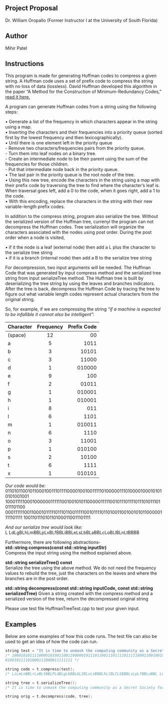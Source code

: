 Project Proposal
-----------------
Dr. William Oropallo (Former Instructor I at the University of South Florida)

Author
-------
Mihir Patel   

Instructions
-------------   
This program is made for generating Huffman codes to compress a given string. A Huffman code uses a set of prefix code to compress the string with no loss of data (lossless). David Huffman developed this algorithm in the paper “A Method for the Construction of Minimum-Redundancy Codes,” [read it here.](http://compression.ru/download/articles/huff/huffman_1952_minimum-redundancy-codes.pdf) 

A program can generate Huffman codes from a string using the following steps:   
    
• Generate a list of the frequency in which characters appear in the string using a map.     
• Inserting the characters and their frequencies into a priority queue (sorted first by the lowest frequency and then lexicographically).       
• Until there is one element left in the priority queue      
      - Remove two characters/frequencies pairs from the priority queue.        
      - Turn them into leaf nodes on a binary tree.     
      - Create an intermediate node to be their parent using the sum of the frequencies for those children.       
      - Put that intermediate node back in the priority queue.     
• The last pair in the priority queue is the root node of the tree.    
• Using this new tree, encode the characters in the string using a map with their prefix code by traversing the tree to find where the character’s leaf is. When traversal goes left, add a 0 to the code, when it goes right, add a 1 to the code.      
• With this encoding, replace the characters in the string with their new variable-length prefix codes.   

In addition to the compress string, program also serialize the tree. Without the serialized version of the Huffman tree, currenyl the program can not decompress the Huffman codes. Tree serialization will organize the characters associated with the nodes using post order. During the post order when a node is visited,   

• if it the node is a leaf (external node) then  add a L plus the character to the serialize tree string    
• if it is a branch (internal node) then add a B to the serialize tree string    

For decompression, two input arguments will be needed. The Huffman Code that was generated by input compress method and the serialized tree string from input serializeTree method. The Huffman tree is built by deserializing the tree string by using the leaves and branches indicators. After the tree is back, decompress the Huffman Code by tracing the tree to figure out what variable length codes represent actual characters from the original string.   

So, for example, if we are compressing the string *“if a machine is expected to be infallible it cannot also be intelligent”:*   

| Character     | Frequency     | Prefix Code  |
| ------------- |:-------------:| ------------:|
| (space)       |     12        |    00        |
|   a           |     5         |   1011       |
|   b           |     3         |   10101      |
|   c           |     3         |   11000      |
|   d           |     1         |   010000     |
|   e           |     9         |   100        |
|   f           |     2         |   01011      |
|   g           |     1         |   010001     |
|   h           |     1         |   010001     |
|   i           |     8         |   011        |
|   l           |     6         |   1101       |
|   m           |     1         |   010011     |
|   n           |     6         |   1110       |
|   o           |     3         |   11001      |
|   p           |     1         |   010100     |
|   s           |     2         |   10100      |
|   t           |     6         |   1111       |
|   x           |     1         |   010101     |
    
*Our code would be:*   
011010110010110001001110111100001001001111101000001110100001000101010101001001 1000111110001000000111111001001010110000011111001011101111011101011101011101100 00011111100110001011111011101100111110010111101101001100100101011000001111101111 1001101110101101000110011101111    

*And our serialize tree would look like:*   
L LdLgBLhLmBBLpLxBLfBBLiBBLeLsLbBLaBBLcLoBLlBLnLtBBBB 
   
Furthermore, there are following abstractions-   
**std::string compress(const std::string inputStr)**    
Compress the input string using the method explained above.

**std::string serializeTree() const**    
Serialize the tree using the above method. We do not need the frequency values to rebuild the tree, just the characters on the leaves and where the branches are in the post order. 

**std::string decompress(const std::string inputCode, const std::string serializedTree)** 
Given a string created with the compress method and a serialized version of the tree, return the decompressed original string  

Please use test file HuffmanTreeTest.cpp to test your given input. 
      
Examples   
--------   
Below are some examples of how this code runs. The test file can also be used to get an idea of how the code can run. 

````````cpp
string test = "It is time to unmask the computing community as a Secret Society for the Creation and Preservation of Artificial Complexity”; 
/* 1000101011110000101001100110000010111011001110111101111100011001001011 0100100001111001110010011101101111010110010101010111110011000001110000 1011011110101100100010111110001100001111111111001011010011001011101001 1111101111001001110011110100111101111110000111001111111111010101110110 1001100111001001110110100110010011100101011000101100111100101001110000 0111010000000100111010100111001001000110010101100010110011110101110101 1110100010001000110001010110001111000001011001011101001101011001010101 
010010111101000111000011111111 */ 

string code = t.compress(test); 
/* LiLmLnBBLrLaBLtBBLPLdBLgLkBBLALIBLvLxBBBLhLlBLCLSBBBLsLpLfBBLoBBL LeLcLuLyBBBBBB */ 

string tree = t.serializeTree(); 
/* It is time to unmask the computing community as a Secret Society for the Creation and Preservation of Artificial Complexity */ 

string orig = t.decompress(code, tree);      
````````
